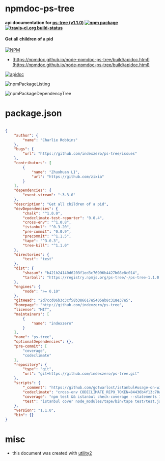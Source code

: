 # npmdoc-ps-tree

#### api documentation for  [ps-tree (v1.1.0)](http://github.com/indexzero/ps-tree)  [![npm package](https://img.shields.io/npm/v/npmdoc-ps-tree.svg?style=flat-square)](https://www.npmjs.org/package/npmdoc-ps-tree) [![travis-ci.org build-status](https://api.travis-ci.org/npmdoc/node-npmdoc-ps-tree.svg)](https://travis-ci.org/npmdoc/node-npmdoc-ps-tree)

#### Get all children of a pid

[![NPM](https://nodei.co/npm/ps-tree.png?downloads=true&downloadRank=true&stars=true)](https://www.npmjs.com/package/ps-tree)

- [https://npmdoc.github.io/node-npmdoc-ps-tree/build/apidoc.html](https://npmdoc.github.io/node-npmdoc-ps-tree/build/apidoc.html)

[![apidoc](https://npmdoc.github.io/node-npmdoc-ps-tree/build/screenCapture.buildCi.browser.%252Ftmp%252Fbuild%252Fapidoc.html.png)](https://npmdoc.github.io/node-npmdoc-ps-tree/build/apidoc.html)

![npmPackageListing](https://npmdoc.github.io/node-npmdoc-ps-tree/build/screenCapture.npmPackageListing.svg)

![npmPackageDependencyTree](https://npmdoc.github.io/node-npmdoc-ps-tree/build/screenCapture.npmPackageDependencyTree.svg)



# package.json

```json

{
    "author": {
        "name": "Charlie Robbins"
    },
    "bugs": {
        "url": "https://github.com/indexzero/ps-tree/issues"
    },
    "contributors": [
        {
            "name": "Zhuohuan LI",
            "url": "https://github.com/zixia"
        }
    ],
    "dependencies": {
        "event-stream": "~3.3.0"
    },
    "description": "Get all children of a pid",
    "devDependencies": {
        "chalk": "^1.0.0",
        "codeclimate-test-reporter": "0.0.4",
        "cross-env": "^1.0.8",
        "istanbul": "^0.3.20",
        "pre-commit": "0.0.9",
        "precommit": "^1.1.5",
        "tape": "^3.0.3",
        "tree-kill": "^1.1.0"
    },
    "directories": {
        "test": "test"
    },
    "dist": {
        "shasum": "b421b24140d6203f1ed3c76996b4427b08e8c014",
        "tarball": "https://registry.npmjs.org/ps-tree/-/ps-tree-1.1.0.tgz"
    },
    "engines": {
        "node": ">= 0.10"
    },
    "gitHead": "2d7ccd06b3c3cf58b386617e5405ab8c318e37e5",
    "homepage": "http://github.com/indexzero/ps-tree",
    "license": "MIT",
    "maintainers": [
        {
            "name": "indexzero"
        }
    ],
    "name": "ps-tree",
    "optionalDependencies": {},
    "pre-commit": [
        "coverage",
        "codeclimate"
    ],
    "repository": {
        "type": "git",
        "url": "git+https://github.com/indexzero/ps-tree.git"
    },
    "scripts": {
        "_comment": "https://github.com/gotwarlost/istanbul#usage-on-windows",
        "codeclimate": "cross-env CODECLIMATE_REPO_TOKEN=84436b4f13c70ace9c62e7f04928bf23c234eb212c0232d39d7fb1535beb2da5 codeclimate < coverage/lcov.info",
        "coverage": "npm test && istanbul check-coverage --statements 100 --functions 100 --lines 100 --branches 100",
        "test": "istanbul cover node_modules/tape/bin/tape test/test.js test/direct.js"
    },
    "version": "1.1.0",
    "bin": {}
}
```



# misc
- this document was created with [utility2](https://github.com/kaizhu256/node-utility2)
